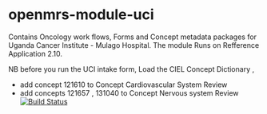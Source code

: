 # openmrs-module-uci
Contains Oncology work flows, Forms and Concept metadata packages for Uganda Cancer Institute - Mulago Hospital.
The module Runs on Refference Application 2.10. 

NB before you run the UCI intake form,
Load the CIEL Concept Dictionary ,
* add concept 121610  to Concept Cardiovascular System Review 
* add concepts 121657  , 131040  to Concept Nervous system Review 
[![Build Status](https://travis-ci.com/UCI-BAHMNI/openmrs-module-uci.svg?branch=master)](https://travis-ci.com/UCI-BAHMNI/openmrs-module-uci)
